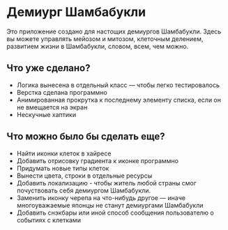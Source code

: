 # Демиург Шамбабукли

Это приложение создано для настощих демиургов Шамбабукли. Здесь вы можете управлять мейозом и митозом, клеточным делением, развитием жизни в Шамбабукли, словом,
всем, чем можно. 

## Что уже сделано?

* Логика вынесена в отдельный класс — чтобы легко тестировалось
* Верстка сделана программно
* Анимированная прокрутка к последнему элементу списка, если он не вмещается на экран
* Нескучные хаптики

## Что можно было бы сделать еще?

* Найти иконки клеток в хайресе
* Добавить отрисовку градиента к иконке программно
* Придумать новые типы клеток
* Вынести цвета, строки в отдельные ресурсы
* Добавить локализацию - чтобы житель любой страны смог почуствовать себя демиургом Шамбабукли.
* Заменить иконку черепа на что-нибудь другое — иначе многоуважаемые японцы не станут демиургами Шамбабукли
* Добавить снэкбары или иной способ сообщения пользователю о событиях с клетками

